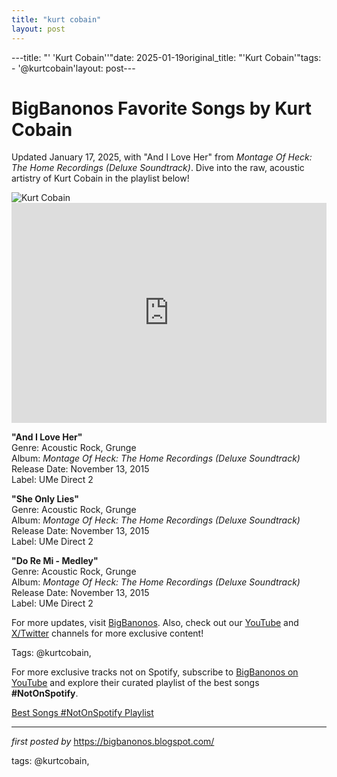 ```yaml
---
title: "kurt cobain"
layout: post
---
```

---title: "' 'Kurt Cobain''"date: 2025-01-19original_title: "'Kurt Cobain'"tags:  - '@kurtcobain'layout: post---<!-- Title of the Post --><h1 >BigBanonos Favorite Songs by Kurt Cobain</h1> <!-- Introductory Text --><p >Updated January 17, 2025, with "And I Love Her" from <em>Montage Of Heck: The Home Recordings (Deluxe Soundtrack)</em>. Dive into the raw, acoustic artistry of Kurt Cobain in the playlist below!</p> <!-- Featured Image --><div > <img src="https://i.scdn.co/image/ab67616d0000b27360ae2283d87d3e9e382b7aa6" alt="Kurt Cobain" /></div> <!-- Spotify Embed --><div > <iframe src="https://open.spotify.com/embed/playlist/1dRO8HJlMTy653XjBnHKmf?utm_source=generator" width="100%" height="352" frameborder="0" allowfullscreen="" allow="autoplay; clipboard-write; encrypted-media; fullscreen; picture-in-picture" loading="lazy"></iframe></div> <!-- Song Information --><div > <p><strong>"And I Love Her"</strong><br> Genre: Acoustic Rock, Grunge<br> Album: <em>Montage Of Heck: The Home Recordings (Deluxe Soundtrack)</em><br> Release Date: November 13, 2015<br> Label: UMe Direct 2</p> <p><strong>"She Only Lies"</strong><br> Genre: Acoustic Rock, Grunge<br> Album: <em>Montage Of Heck: The Home Recordings (Deluxe Soundtrack)</em><br> Release Date: November 13, 2015<br> Label: UMe Direct 2</p> <p><strong>"Do Re Mi - Medley"</strong><br> Genre: Acoustic Rock, Grunge<br> Album: <em>Montage Of Heck: The Home Recordings (Deluxe Soundtrack)</em><br> Release Date: November 13, 2015<br> Label: UMe Direct 2</p></div> <!-- Footer Links --><div > <p>For more updates, visit <a href="https://bigbanonos.blogspot.com/" target="_blank">BigBanonos</a>. Also, check out our <a href="https://www.youtube.com/@BigBanonos" target="_blank">YouTube</a> and <a href="https://x.com/bigbanonos" target="_blank">X/Twitter</a> channels for more exclusive content!</p></div> <!-- Tags --><p >Tags: @kurtcobain,</p><!--Subscribe and Playlist Links--><div>    <p>For more exclusive tracks not on Spotify, subscribe to <a href="https://www.youtube.com/@BigBanonos" target="_blank">BigBanonos on YouTube</a> and explore their curated playlist of the best songs <strong>#NotOnSpotify</strong>.</p>    <p><a href="https://www.youtube.com/playlist?list=PLtuNtuTatqI0kFahUCbtbfenC_ET5O_tr" target="_blank">Best Songs #NotOnSpotify Playlist<br /></a></p></div><hr /><p><em>first posted by</em> <a href="https://bigbanonos.blogspot.com/" rel="noopener" target="_new">https://bigbanonos.blogspot.com/</a></p><p>tags: @kurtcobain,</p>